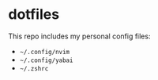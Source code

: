 # dotfiles

This repo includes my personal config files:

- `~/.config/nvim`
- `~/.config/yabai`
- `~/.zshrc`

